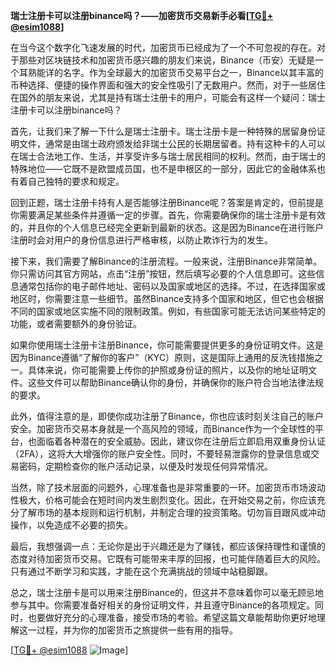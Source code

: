 **瑞士注册卡可以注册binance吗？——加密货币交易新手必看[[TG💪+ @esim1088](https://t.me/s/esim1088)]**

在当今这个数字化飞速发展的时代，加密货币已经成为了一个不可忽视的存在。对于那些对区块链技术和加密货币感兴趣的朋友们来说，Binance（币安）无疑是一个耳熟能详的名字。作为全球最大的加密货币交易平台之一，Binance以其丰富的币种选择、便捷的操作界面和强大的安全性吸引了无数用户。然而，对于一些居住在国外的朋友来说，尤其是持有瑞士注册卡的用户，可能会有这样一个疑问：瑞士注册卡可以注册binance吗？

首先，让我们来了解一下什么是瑞士注册卡。瑞士注册卡是一种特殊的居留身份证明文件，通常是由瑞士政府颁发给非瑞士公民的长期居留者。持有这种卡的人可以在瑞士合法地工作、生活，并享受许多与瑞士居民相同的权利。然而，由于瑞士的特殊地位——它既不是欧盟成员国，也不是申根区的一部分，因此它的金融体系也有着自己独特的要求和规定。

回到正题，瑞士注册卡持有人是否能够注册Binance呢？答案是肯定的，但前提是你需要满足某些条件并遵循一定的步骤。首先，你需要确保你的瑞士注册卡是有效的，并且你的个人信息已经完全更新到最新的状态。这是因为Binance在进行账户注册时会对用户的身份信息进行严格审核，以防止欺诈行为的发生。

接下来，我们需要了解Binance的注册流程。一般来说，注册Binance非常简单。你只需访问其官方网站，点击“注册”按钮，然后填写必要的个人信息即可。这些信息通常包括你的电子邮件地址、密码以及国家或地区的选择。不过，在选择国家或地区时，你需要注意一些细节。虽然Binance支持多个国家和地区，但它也会根据不同的国家或地区实施不同的限制政策。例如，有些国家可能无法访问某些特定的功能，或者需要额外的身份验证。

如果你使用瑞士注册卡注册Binance，你可能需要提供更多的身份证明文件。这是因为Binance遵循“了解你的客户”（KYC）原则，这是国际上通用的反洗钱措施之一。具体来说，你可能需要上传你的护照或身份证的照片，以及你的地址证明文件。这些文件可以帮助Binance确认你的身份，并确保你的账户符合当地法律法规的要求。

此外，值得注意的是，即使你成功注册了Binance，你也应该时刻关注自己的账户安全。加密货币交易本身就是一个高风险的领域，而Binance作为一个全球性的平台，也面临着各种潜在的安全威胁。因此，建议你在注册后立即启用双重身份认证（2FA），这将大大增强你的账户安全性。同时，不要轻易泄露你的登录信息或交易密码，定期检查你的账户活动记录，以便及时发现任何异常情况。

当然，除了技术层面的问题外，心理准备也是非常重要的一环。加密货币市场波动性极大，价格可能会在短时间内发生剧烈变化。因此，在开始交易之前，你应该充分了解市场的基本规则和运行机制，并制定合理的投资策略。切勿盲目跟风或冲动操作，以免造成不必要的损失。

最后，我想强调一点：无论你是出于兴趣还是为了赚钱，都应该保持理性和谨慎的态度对待加密货币交易。它既有可能带来丰厚的回报，也可能伴随着巨大的风险。只有通过不断学习和实践，才能在这个充满挑战的领域中站稳脚跟。

总之，瑞士注册卡是可以用来注册Binance的，但这并不意味着你可以毫无顾忌地参与其中。你需要准备好相关的身份证明文件，并且遵守Binance的各项规定。同时，也要做好充分的心理准备，接受市场的考验。希望这篇文章能帮助你更好地理解这一过程，并为你的加密货币之旅提供一些有用的指导。

[[TG💪+ @esim1088](https://t.me/s/esim1088) ![Image](https://i.postimg.cc/4NQfJmqS/Snipaste-2025-05-13-00-14-12.png)]